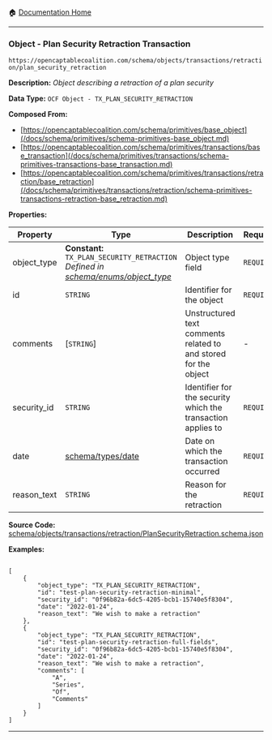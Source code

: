 :house: [Documentation Home](/README.md)

---

### Object - Plan Security Retraction Transaction

`https://opencaptablecoalition.com/schema/objects/transactions/retraction/plan_security_retraction`

**Description:** _Object describing a retraction of a plan security_

**Data Type:** `OCF Object - TX_PLAN_SECURITY_RETRACTION`

**Composed From:**

- [https://opencaptablecoalition.com/schema/primitives/base_object](/docs/schema/primitives/schema-primitives-base_object.md)
- [https://opencaptablecoalition.com/schema/primitives/transactions/base_transaction](/docs/schema/primitives/transactions/schema-primitives-transactions-base_transaction.md)
- [https://opencaptablecoalition.com/schema/primitives/transactions/retraction/base_retraction](/docs/schema/primitives/transactions/retraction/schema-primitives-transactions-retraction-base_retraction.md)

**Properties:**

| Property    | Type                                                                                                                                    | Description                                                     | Required   |
| ----------- | --------------------------------------------------------------------------------------------------------------------------------------- | --------------------------------------------------------------- | ---------- |
| object_type | **Constant:** `TX_PLAN_SECURITY_RETRACTION`</br>_Defined in [schema/enums/object_type](/docs/schema/enums/schema-enums-object_type.md)_ | Object type field                                               | `REQUIRED` |
| id          | `STRING`                                                                                                                                | Identifier for the object                                       | `REQUIRED` |
| comments    | [`STRING`]</br>                                                                                                                         | Unstructured text comments related to and stored for the object | -          |
| security_id | `STRING`                                                                                                                                | Identifier for the security which the transaction applies to    | `REQUIRED` |
| date        | [schema/types/date](/docs/schema/types/schema-types-date.md)                                                                            | Date on which the transaction occurred                          | `REQUIRED` |
| reason_text | `STRING`                                                                                                                                | Reason for the retraction                                       | `REQUIRED` |

**Source Code:** [schema/objects/transactions/retraction/PlanSecurityRetraction.schema.json](/schema/objects/transactions/retraction/PlanSecurityRetraction.schema.json)

**Examples:**

```

[
    {
        "object_type": "TX_PLAN_SECURITY_RETRACTION",
        "id": "test-plan-security-retraction-minimal",
        "security_id": "0f96b82a-6dc5-4205-bcb1-15740e5f8304",
        "date": "2022-01-24",
        "reason_text": "We wish to make a retraction"
    },
    {
        "object_type": "TX_PLAN_SECURITY_RETRACTION",
        "id": "test-plan-security-retraction-full-fields",
        "security_id": "0f96b82a-6dc5-4205-bcb1-15740e5f8304",
        "date": "2022-01-24",
        "reason_text": "We wish to make a retraction",
        "comments": [
            "A",
            "Series",
            "Of",
            "Comments"
        ]
    }
]

```

---

